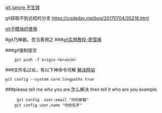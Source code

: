 
[git ignore 不生效](http://www.cnblogs.com/willbin/p/3821894.html)

git获取不到远程的分支
https://codeday.me/bug/20170704/35218.html

[git子模块的使用](https://ask.helplib.com/git/post_83132)

#git乃神器，吾当善用之
###[git实用教程-廖雪峰](http://www.liaoxuefeng.com/wiki/0013739516305929606dd18361248578c67b8067c8c017b000)

###git强制提交
```
    git push -f origin <branch>
```


###文件名过长，有以下神命令可解
[解决网站](http://stackoverflow.com/questions/6114301/git-checkout-index-unable-to-create-file-file-name-too-long)
```
git config --system core.longpaths true
```
###please tell me who you are.怎么解决
then tell it who are you
example
```
	 git config  user.email "你的邮箱"
	git config user.name "你的名字"
```


